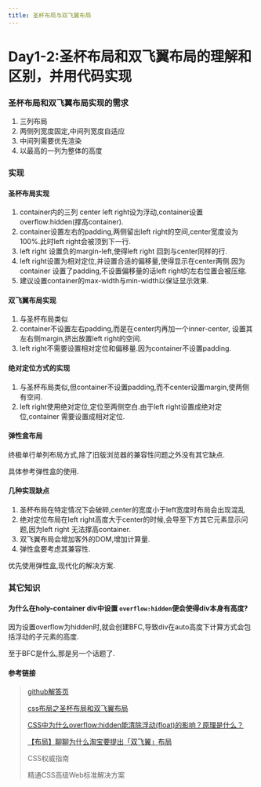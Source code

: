 ```yaml
---
title: 圣杯布局与双飞翼布局
---
```


# Day1-2:圣杯布局和双飞翼布局的理解和区别，并用代码实现

### 圣杯布局和双飞翼布局实现的需求

1. 三列布局
2. 两侧列宽度固定,中间列宽度自适应
3. 中间列需要优先渲染
4. 以最高的一列为整体的高度

### 实现

#### 圣杯布局实现

1. container内的三列 center left right设为浮动,container设置overflow:hidden(撑高container).
1. container设置左右的padding,两侧留出left right的空间,center宽度设为100%.此时left right会被顶到下一行.
2. left right 设置负的margin-left,使得left right 回到与center同样的行.
3. left right设置为相对定位,并设置合适的偏移量,使得显示在center两侧.因为container
设置了padding,不设置偏移量的话left right的左右位置会被压缩.
4. 建议设置container的max-width与min-width以保证显示效果.

#### 双飞翼布局实现

1. 与圣杯布局类似
1. container不设置左右padding,而是在center内再加一个inner-center,
设置其左右侧margin,挤出放置left right的空间.
2. left right不需要设置相对定位和偏移量.因为container不设置padding.

#### 绝对定位方式的实现
1. 与圣杯布局类似,但container不设置padding,而不center设置margin,使两侧有空间.
2. left right使用绝对定位,定位至两侧空白.由于left right设置成绝对定位,container
需要设置成相对定位.

#### 弹性盒布局

终极单行单列布局方式,除了旧版浏览器的兼容性问题之外没有其它缺点.

具体参考弹性盒的使用.

#### 几种实现缺点
1. 圣杯布局在特定情况下会破碎,center的宽度小于left宽度时布局会出现混乱
2. 绝对定位布局在left right高度大于center的时候,会导至下方其它元素显示问题,因为left right
无法撑高container.
3. 双飞翼布局会增加客外的DOM,增加计算量.
4. 弹性盒要考虑其兼容性.

优先使用弹性盒,现代化的解决方案.

### 其它知识

#### 为什么在holy-container div中设置 `overflow:hidden`便会使得div本身有高度?

因为设置overflow为hidden时,就会创建BFC,导致div在auto高度下计算方式会包括浮动的子元素的高度.

至于BFC是什么,那是另一个话题了.

#### 参考链接
> [github解答页](https://github.com/haizlin/fe-interview/issues/2)
>
> [css布局之圣杯布局和双飞翼布局](https://juejin.im/post/6844903568718184461)
>
> [CSS中为什么overflow:hidden能清除浮动(float)的影响？原理是什么？](https://www.zhihu.com/question/30938856)
>
>[【布局】聊聊为什么淘宝要提出「双飞翼」布局](https://github.com/zwwill/blog/issues/11)
>
>CSS权威指南
>
>精通CSS高级Web标准解决方案